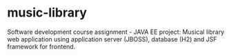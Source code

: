 # music-library
Software development course assignment - JAVA EE project: Musical library web application using application server (JBOSS), database (H2) and JSF framework for frontend.
